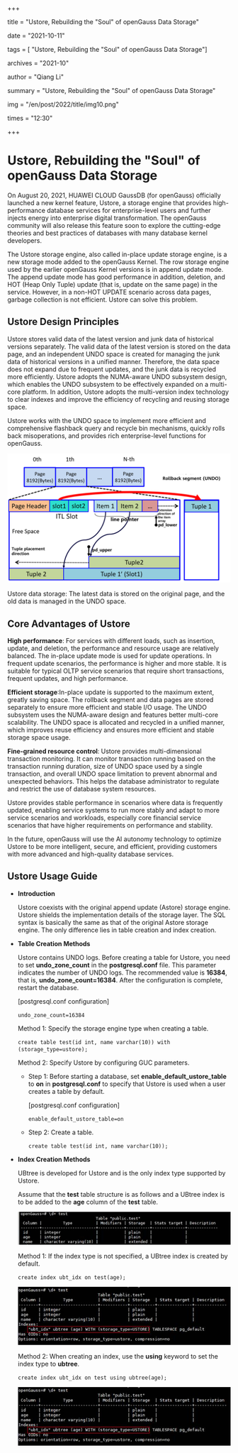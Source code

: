 +++

title = "Ustore, Rebuilding the "Soul" of openGauss Data Storage"

date = "2021-10-11"

tags = [ "Ustore, Rebuilding the "Soul" of openGauss Data Storage"]

archives = "2021-10"

author = "Qiang Li"

summary = "Ustore, Rebuilding the "Soul" of openGauss Data Storage"

img = "/en/post/2022/title/img10.png"

times = "12:30"

+++

# Ustore, Rebuilding the "Soul" of openGauss Data Storage<a name="ZH-CN_TOPIC_0000001206306730"></a>

On August 20, 2021, HUAWEI CLOUD GaussDB \(for openGauss\) officially launched a new kernel feature, Ustore, a storage engine that provides high-performance database services for enterprise-level users and further injects energy into enterprise digital transformation. The openGauss community will also release this feature soon to explore the cutting-edge theories and best practices of databases with many database kernel developers.

The Ustore storage engine, also called in-place update storage engine, is a new storage mode added to the openGauss Kernel. The row storage engine used by the earlier openGauss Kernel versions is in append update mode. The append update mode has good performance in addition, deletion, and HOT \(Heap Only Tuple\) update \(that is, update on the same page\) in the service. However, in a non-HOT UPDATE scenario across data pages, garbage collection is not efficient. Ustore can solve this problem.

## **Ustore Design Principles**<a name="section8564747173619"></a>

Ustore stores valid data of the latest version and junk data of historical versions separately. The valid data of the latest version is stored on the data page, and an independent UNDO space is created for managing the junk data of historical versions in a unified manner. Therefore, the data space does not expand due to frequent updates, and the junk data is recycled more efficiently. Ustore adopts the NUMA-aware UNDO subsystem design, which enables the UNDO subsystem to be effectively expanded on a multi-core platform. In addition, Ustore adopts the multi-version index technology to clear indexes and improve the efficiency of recycling and reusing storage space.

Ustore works with the UNDO space to implement more efficient and comprehensive flashback query and recycle bin mechanisms, quickly rolls back misoperations, and provides rich enterprise-level functions for openGauss.

![](figures/ustore.png)

Ustore data storage: The latest data is stored on the original page, and the old data is managed in the UNDO space.

## **Core Advantages of Ustore**<a name="section106082633719"></a>

**High performance**: For services with different loads, such as insertion, update, and deletion, the performance and resource usage are relatively balanced. The in-place update mode is used for update operations. In frequent update scenarios, the performance is higher and more stable. It is suitable for typical OLTP service scenarios that require short transactions, frequent updates, and high performance.

**Efficient storage**:In-place update is supported to the maximum extent, greatly saving space. The rollback segment and data pages are stored separately to ensure more efficient and stable I/O usage. The UNDO subsystem uses the NUMA-aware design and features better multi-core scalability. The UNDO space is allocated and recycled in a unified manner, which improves reuse efficiency and ensures more efficient and stable storage space usage.

**Fine-grained resource control**: Ustore provides multi-dimensional transaction monitoring. It can monitor transaction running based on the transaction running duration, size of UNDO space used by a single transaction, and overall UNDO space limitation to prevent abnormal and unexpected behaviors. This helps the database administrator to regulate and restrict the use of database system resources.

Ustore provides stable performance in scenarios where data is frequently updated, enabling service systems to run more stably and adapt to more service scenarios and workloads, especially core financial service scenarios that have higher requirements on performance and stability.

In the future, openGauss will use the AI autonomy technology to optimize Ustore to be more intelligent, secure, and efficient, providing customers with more advanced and high-quality database services.

## **Ustore Usage Guide**<a name="section11325125319387"></a>

-   **Introduction**

    Ustore coexists with the original append update \(Astore\) storage engine. Ustore shields the implementation details of the storage layer. The SQL syntax is basically the same as that of the original Astore storage engine. The only difference lies in table creation and index creation.

-   **Table Creation Methods**

    Ustore contains UNDO logs. Before creating a table for Ustore, you need to set  **undo\_zone\_count**  in the  **postgresql.conf**  file. This parameter indicates the number of UNDO logs. The recommended value is  **16384**, that is,  **undo\_zone\_count=16384**. After the configuration is complete, restart the database.

    \[postgresql.conf configuration\]

    ```
    undo_zone_count=16384
    ```

    Method 1: Specify the storage engine type when creating a table.

    ```
    create table test(id int, name varchar(10)) with (storage_type=ustore);
    ```

    Method 2: Specify Ustore by configuring GUC parameters.

    -   Step 1: Before starting a database, set  **enable\_default\_ustore\_table**  to  **on**  in  **postgresql.conf**  to specify that Ustore is used when a user creates a table by default.

        \[postgresql.conf configuration\]

        ```
        enable_default_ustore_table=on
        ```

    -   Step 2: Create a table.

        ```
        create table test(id int, name varchar(10));
        ```


-   **Index Creation Methods**

    UBtree is developed for Ustore and is the only index type supported by Ustore.

    Assume that the  **test**  table structure is as follows and a UBtree index is to be added to the  **age**  column of the  **test**  table.

    ![](figures/zh-cn_image_0000001207529644.jpg)

    Method 1: If the index type is not specified, a UBtree index is created by default.

    ```
    create index ubt_idx on test(age);
    ```

    ![](figures/zh-cn_image_0000001252089553.jpg)

    Method 2: When creating an index, use the  **using**  keyword to set the index type to  **ubtree**.

    ```
    create index ubt_idx on test using ubtree(age);
    ```

    ![](figures/zh-cn_image_0000001207369652.jpg)


